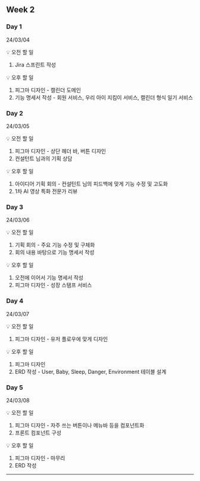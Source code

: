 ## Week 2


### Day 1 
24/03/04

💡 오전 할 일
1. Jira 스프린트 작성

💡 오후 할 일
1. 피그마 디자인 - 캘린더 도메인
2. 기능 명세서 작성 - 회원 서비스, 우리 아이 지킴이 서비스, 캘린더 형식 일기 서비스


### Day 2
24/03/05

💡 오전 할 일
1. 피그마 디자인 - 상단 헤더 바, 버튼 디자인
2. 컨설턴트 님과의 기획 상담

💡 오후 할 일
1. 아이디어 기획 회의 - 컨설턴트 님의 피드백에 맞게 기능 수정 및 고도화
2. 1차 AI 영상 특화 전문가 리뷰


### Day 3
24/03/06

💡 오전 할 일
1. 기획 회의 - 주요 기능 수정 및 구체화
2. 회의 내용 바탕으로 기능 명세서 작성

💡 오후 할 일
1. 오전에 이어서 기능 명세서 작성
2. 피그마 디자인 - 성장 스탬프 서비스


### Day 4
24/03/07

💡 오전 할 일
1. 피그마 디자인 - 유저 플로우에 맞게 디자인

💡 오후 할 일
1. 피그마 디자인
2. ERD 작성 - User, Baby, Sleep, Danger, Environment 테이블 설계


### Day 5
24/03/08

💡 오전 할 일
1. 피그마 디자인 - 자주 쓰는 버튼이나 메뉴바 등을 컴포넌트화 
2. 프론트 컴포넌트 구성

💡 오후 할 일
1. 피그마 디자인 - 마무리
2. ERD 작성
---
